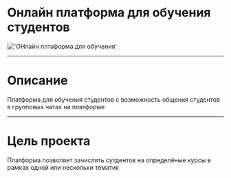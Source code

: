 # Онлайн платформа для обучения студентов
!['ОНлайн плтаформа для обучения'](https://eduzillio.com/wp-content/uploads/2020/07/virtual-classrooms-969x500.png)
___
# Описание 
Платформа для обучения студентов  с возможность общения студентов в групповых чатах на платформе
___
# Цель проекта
Платформа позволяет зачислять сутдентов на определёные курсы в рамках одной или нескольки тематик 
